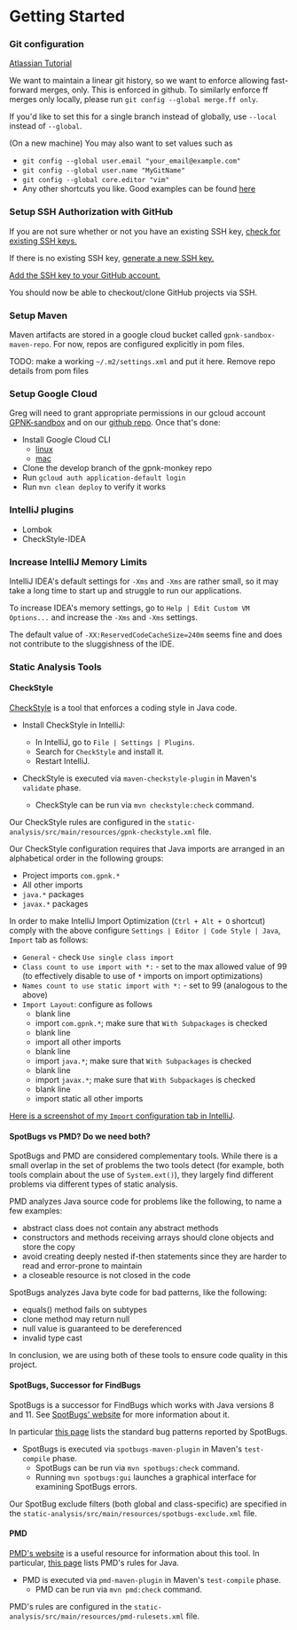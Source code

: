 # Getting Started

### Git configuration

[Atlassian Tutorial](https://www.atlassian.com/git/tutorials/setting-up-a-repository/git-config)

We want to maintain a linear git history, so we want to enforce allowing fast-forward merges, only.  This is enforced in github.  To similarly enforce ff merges only locally, please run `git config --global merge.ff only`.

If you'd like to set this for a single branch instead of globally, use `--local` instead of `--global`.


(On a new machine) You may also want to set values such as
* `git config --global user.email "your_email@example.com"`
* `git config --global user.name "MyGitName"`
* `git config --global core.editor "vim"`
* Any other shortcuts you like.  Good examples can be found [here](https://medium.com/the-lazy-developer/five-life-changing-git-aliases-e4211c090017)

### Setup SSH Authorization with GitHub

If you are not sure whether or not you have an existing SSH key, [check for existing SSH keys.](https://help.github.com/en/articles/checking-for-existing-ssh-keys)

If there is no existing SSH key, [generate a new SSH key.](https://help.github.com/en/articles/generating-a-new-ssh-key-and-adding-it-to-the-ssh-agent)

[Add the SSH key to your GitHub account.](https://help.github.com/en/articles/adding-a-new-ssh-key-to-your-github-account)

You should now be able to checkout/clone GitHub projects via SSH.

### Setup Maven

Maven artifacts are stored in a google cloud bucket called `gpnk-sandbox-maven-repo`.  For now, repos are configured explicitly in pom files.

TODO: make a working `~/.m2/settings.xml` and put it here.  Remove repo details from pom files

### Setup Google Cloud

Greg will need to grant appropriate permissions in our gcloud account [GPNK-sandbox](https://console.cloud.google.com/home/dashboard?project=gpnk-sandbox&pli=1) and on our [github repo](https://github.com/mrgreg/gpnk-monkey).  Once that's done:

* Install Google Cloud CLI
  * [linux](https://cloud.google.com/sdk/docs/quickstart-linux)
  * [mac](https://cloud.google.com/sdk/docs/quickstart-macos)
* Clone the develop branch of the gpnk-monkey repo
* Run `gcloud auth application-default login`
* Run `mvn clean deploy` to verify it works

### IntelliJ plugins

* Lombok
* CheckStyle-IDEA


### Increase IntelliJ Memory Limits

IntelliJ IDEA's default settings for `-Xms` and `-Xms` are rather small, so it may take a long time to start up and struggle to run our applications.

To increase IDEA's memory settings, go to `Help | Edit Custom VM Options...` and increase the `-Xms` and `-Xms` settings.

The default value of `-XX:ReservedCodeCacheSize=240m` seems fine and does not contribute to the sluggishness of the IDE.


### Static Analysis Tools

#### CheckStyle

[CheckStyle](https://checkstyle.org/) is a tool that enforces a coding style in Java code. 

- Install CheckStyle in IntelliJ:
  - In IntelliJ, go to ``` File | Settings | Plugins ```.
  - Search for `CheckStyle` and install it.
  - Restart IntelliJ. 

- CheckStyle is executed via `maven-checkstyle-plugin` in Maven's `validate` phase.
  - CheckStyle can be run via `mvn checkstyle:check` command.  
  
Our CheckStyle rules are configured in the `static-analysis/src/main/resources/gpnk-checkstyle.xml` file. 

Our CheckStyle configuration requires that Java imports are arranged in an alphabetical order in the following 
groups:
- Project imports `com.gpnk.*`
- All other imports
- `java.*` packages
- `javax.*` packages

In order to make IntelliJ Import Optimization (`Ctrl + Alt + O` shortcut) comply with the above configure 
`Settings | Editor | Code Style | Java`, `Import` tab as follows:
- `General` - check `Use single class import`
- `Class count to use import with *:` - set to the max allowed value of 99 (to effectively disable to use of `*` 
imports on import optimizations)
- `Names count to use static import with *:` - set to 99 (analogous to the above)
-  `Import Layout`: configure as follows
    - blank line
    - import `com.gpnk.*`; make sure that `With Subpackages` is checked
    - blank line
    - import all other imports
    - blank line
    - import `java.*`; make sure that `With Subpackages` is checked
    - blank line
    - import `javax.*`; make sure that `With Subpackages` is checked
    - blank line
    - import static all other imports

[Here is a screenshot of my `Import` configuration tab in IntelliJ](./intellij-settings-java-import.png).  
  
#### SpotBugs vs PMD? Do we need both?

SpotBugs and PMD are considered complementary tools. While there is a small overlap in the set of problems the two tools 
detect (for example, both tools complain about the use of `System.ext()`), they largely find different problems via 
different types of static analysis. 

PMD analyzes Java source code for problems like the following, to name a few examples:
- abstract class does not contain any abstract methods
- constructors and methods receiving arrays should clone objects and store the copy
- avoid creating deeply nested if-then statements since they are harder to read and error-prone to maintain 
- a closeable resource is not closed in the code

SpotBugs analyzes Java byte code for bad patterns, like the following:
- equals() method fails on subtypes 
- clone method may return null
- null value is guaranteed to be dereferenced
- invalid type cast
 
In conclusion, we are using both of these tools to ensure code quality in this project. 
 
#### SpotBugs, Successor for FindBugs

SpotBugs is a successor for FindBugs which works with Java versions 8 and 11. 
See [SpotBugs' website](https://spotbugs.readthedocs.io/en/latest/introduction.html) 
for more information about it.

In particular [this page](https://spotbugs.readthedocs.io/en/latest/bugDescriptions.html) lists
 the standard bug patterns reported by SpotBugs.
  
- SpotBugs is executed via `spotbugs-maven-plugin` in Maven's `test-compile` phase.
  - SpotBugs can be run via `mvn spotbugs:check` command.
  - Running `mvn spotbugs:gui` launches a graphical interface for examining SpotBugs errors. 
 
Our SpotBug exclude filters (both global and class-specific) are specified in the 
`static-analysis/src/main/resources/spotbugs-exclude.xml` file. 
 
#### PMD

[PMD's website](https://pmd.github.io/latest/index.html) is a useful resource for information about this tool. 
In particular, [this page](https://pmd.github.io/latest/pmd_rules_java.html) lists PMD's rules for Java.

- PMD is executed via `pmd-maven-plugin` in Maven's `test-compile` phase.
    - PMD can be run via `mvn pmd:check` command.
    
PMD's rules are configured in the `static-analysis/src/main/resources/pmd-rulesets.xml` file.    
